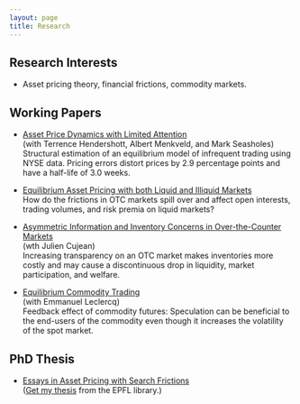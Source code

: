 ```yaml
---
layout: page
title: Research
---
```


## Research Interests

* Asset pricing theory, financial frictions, commodity markets.

## Working Papers 

* [Asset Price Dynamics with Limited Attention](https://ssrn.com/abstract=1651098)  
(with Terrence Hendershott, Albert Menkveld, and Mark Seasholes)  
Structural estimation of an equilibrium model of infrequent trading using NYSE data. Pricing errors distort prices by 2.9 percentage points and have a half-life of 3.0 weeks.

* [Equilibrium Asset Pricing with both Liquid and Illiquid Markets](https://papers.ssrn.com/abstract=2464421)  
How do the frictions in OTC markets spill over and affect open interests, trading volumes, and risk premia on liquid markets?

* [Asymmetric Information and Inventory Concerns in Over-the-Counter Markets](https://papers.ssrn.com/abstract=2464399)  
(wth Julien Cujean)  
Increasing transparency on an OTC market makes inventories more costly and may cause a discontinuous drop in liquidity, market participation, and welfare.

* [Equilibrium Commodity Trading](https://papers.ssrn.com/abstract=2464400)  
(with Emmanuel Leclercq)  
Feedback effect of commodity futures: Speculation can be beneficial to the end-users of the commodity even though it increases the volatility of the spot market.

## PhD Thesis

* [Essays in Asset Pricing with Search Frictions]({{site.baseurl}}/assets/prazDissertation.pdf)  
([Get my thesis](https://infoscience.epfl.ch/record/199802) from the EPFL library.)
